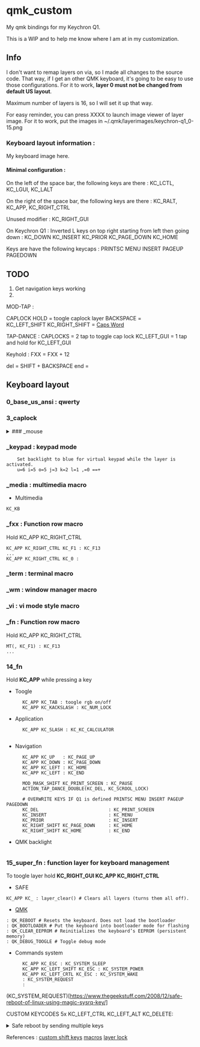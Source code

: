 # qmk_custom
My qmk bindings for my Keychron Q1.

This is a WIP and to help me know where I am at in my customization.

## Info

I don't want to remap layers on via, so I made all changes to the source code. That way, if I get an other QMK keyboard, it's going to be easy to use those configurations. For it to work, **layer 0 must not be changed from default US layout**.

Maximum number of layers is 16, so I will set it up that way.

For easy reminder, you can press XXXX to launch image viewer of layer image. For it to work, put the images in ~/.qmk/layerimages/keychron-q1_0-15.png

### Keyboard layout information : 

My keyboard image here.

#### Minimal configuration :
On the left of the space bar, the following keys are there : KC_LCTL, KC_LGUI, KC_LALT 

On the right of the space bar, the following keys are there : KC_RALT, KC_APP, KC_RIGHT_CTRL

Unused modifier : KC_RIGHT_GUI 

On Keychron Q1 : Inverted L keys on top right starting from left then going down : KC_DOWN KC_INSERT KC_PRIOR KC_PAGE_DOWN KC_HOME

Keys are have the following keycaps :  PRINTSC MENU INSERT PAGEUP PAGEDOWN

## TODO
1. Get navigation keys working
2. 

MOD-TAP :

CAPLOCK HOLD = toogle caplock layer
BACKSPACE =   
KC_LEFT_SHIFT KC_RIGHT_SHIFT = [Caps Word](https://docs.qmk.fm/#/feature_caps_word)


TAP-DANCE :
CAPLOCKS = 2 tap to toggle cap lock
KC_LEFT_GUI = 1 tap and hold for KC_LEFT_GUI 


Keyhold :
FXX = FXX + 12


del = SHIFT + BACKSPACE
end =


## Keyboard layout

### 0_base_us_ansi : qwerty

### 3_caplock

 <details>
  <summary>### _mouse</summary>
### _mouse
Not a priority, in backlog.

Set backlight to red for virtual mouse while the layer is activated.

Use **q-w-e-a-d-z-x-c** for mouvement, **s** or **1** for left click, **2** for middle click, **3** for right click and **KC_GRV** **`** to exit mouse mode.

(smooth arrow)[https://www.reddit.com/r/olkb/comments/72u8ou/qmk_mouse_keys_rock/]
</details>

### _keypad : keypad mode 
        Set backlight to blue for virtual keypad while the layer is activated. 
        u=6 i=5 o=5 j=3 k=2 l=1 ,=0 ==+ 
### _media : multimedia macro
  - Multimedia
  ```
  KC_KB
  ```
### _fxx : Function row macro
  Hold KC_APP KC_RIGHT_CTRL
  ```
  KC_APP KC_RIGHT_CTRL KC_F1 : KC_F13
  ...
  KC_APP KC_RIGHT_CTRL KC_0 : 
  
  ```


### _term : terminal macro
### _wm : window manager macro 
### _vi : vi mode style macro

### _fn : Function row macro
  Hold KC_APP KC_RIGHT_CTRL
  ```
  MT(, KC_F1) : KC_F13
  ...
  ```

### 14_fn
Hold **KC_APP** while pressing a key 

 - Toogle
  ```
        KC_APP KC_TAB : toogle rgb on/off
        KC_APP KC_KACKSLASH : KC_NUM_LOCK
  ```
  
  - Application
  ```
        KC_APP KC_SLASH : KC_KC_CALCULATOR
        
  ```
  - Navigation
  ```
        KC_APP KC_UP   : KC_PAGE_UP
        KC_APP KC_DOWN : KC_PAGE_DOWN
        KC_APP KC_LEFT : KC_HOME
        KC_APP KC_LEFT : KC_END
        
        MOD_MASK_SHIFT KC_PRINT_SCREEN : KC_PAUSE
        ACTION_TAP_DANCE_DOUBLE(KC_DEL, KC_SCROOL_LOCK)
        
        # OVERWRITE KEYS IF Q1 is defined PRINTSC MENU INSERT PAGEUP PAGEDOWN
        KC_DEL                          : KC_PRINT_SCREEN
        KC_INSERT                       : KC_MENU
        KC_PRIOR                        : KC_INSERT
        KC_RIGHT_SHIFT KC_PAGE_DOWN     : KC_HOME
        KC_RIGHT_SHIFT KC_HOME          : KC_END
  ```
  
 
  
  - QMK backlight
  ```
  
  ```
  

### 15_super_fn : function layer for keyboard management
To toogle layer hold **KC_RIGHT_GUI KC_APP KC_RIGHT_CTRL**

  - SAFE
  ```
  KC_APP KC_ : layer_clear() # Clears all layers (turns them all off).
  ```
 
  
  - [QMK](https://docs.qmk.fm/#/quantum_keycodes/)
  
  ```
  : QK_REBOOT # Resets the keyboard. Does not load the bootloader
  : QK_BOOTLOADER # Put the keyboard into bootloader mode for flashing
  : QK_CLEAR_EEPROM # Reinitializes the keyboard’s EEPROM (persistent memory)
  : QK_DEBUG_TOOGLE # Toggle debug mode
  ```
  
  - Commands system
  ```
        KC_APP KC_ESC : KC_SYSTEM_SLEEP
        KC_APP KC_LEFT_SHIFT KC_ESC : KC_SYSTEM_POWER
        KC_APP KC_LEFT_CRTL KC_ESC : KC_SYSTEM_WAKE
        : KC_SYSTEM_REQUEST
        : 
  ```
  (KC_SYSTEM_REQUEST)[https://www.thegeekstuff.com/2008/12/safe-reboot-of-linux-using-magic-sysrq-key/] 
  
  CUSTOM KEYCODES
  5x KC_LEFT_CTRL KC_LEFT_ALT KC_DELETE: 
  <details>
  <summary>Safe reboot by sending multiple keys</summary>
  
  ```
  KC_LEFT_ALT KC_SYSTEM_REQUEST KC_LEFT_SHIFT KC_R
  KC_LEFT_ALT KC_SYSTEM_REQUEST KC_LEFT_SHIFT KC_E
  KC_LEFT_ALT KC_SYSTEM_REQUEST KC_K 
  KC_LEFT_ALT KC_SYSTEM_REQUEST KC_LEFT_SHIFT KC_S
  KC_LEFT_ALT KC_SYSTEM_REQUEST KC_LEFT_SHIFT KC_U
  KC_LEFT_ALT KC_SYSTEM_REQUEST KC_LEFT_SHIFT KC_B
  ```
  
  </details>
  
  
  References :
  [custom shift keys](https://getreuer.info/posts/keyboards/custom-shift-keys/index.html)
  [macros](https://getreuer.info/posts/keyboards/macros/index.html)
  [layer lock](https://getreuer.info/posts/keyboards/layer-lock/index.html)
